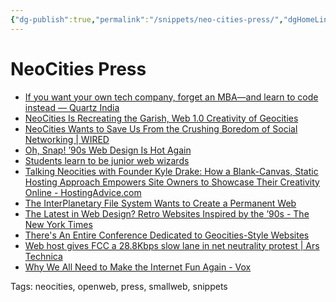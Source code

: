 ```yaml
---
{"dg-publish":true,"permalink":"/snippets/neo-cities-press/","dgHomeLink":true,"dgPassFrontmatter":false}
---
```


# NeoCities Press

- [If you want your own tech company, forget an MBA—and learn to code instead — Quartz India](http://qz.com/338361/if-you-want-your-own-tech-company-forget-an-mba-and-learn-to-code-instead/)
- [NeoCities Is Recreating the Garish, Web 1.0 Creativity of Geocities](http://web.archive.org/web/20161018061118/http://motherboard.vice.com/blog/neocities-is-recreating-the-garish-web-10-creativity-of-geocities)
- [NeoCities Wants to Save Us From the Crushing Boredom of Social Networking | WIRED](http://www.wired.com/2013/07/neocities/)
- [Oh, Snap! ’90s Web Design Is Hot Again](http://www.fastcodesign.com/3037028/why-the-internet-is-time-traveling-back-to-1994)
- [Students learn to be junior web wizards](http://web.archive.org/web/20200803174554/http://www.royalgazette.com/article/20150103/NEWS/150109957)
- [Talking Neocities with Founder Kyle Drake: How a Blank-Canvas, Static Hosting Approach Empowers Site Owners to Showcase Their Creativity Online - HostingAdvice.com](http://www.hostingadvice.com/blog/neocities-empowers-site-owners-to-showcase-their-creativity-online/)
- [The InterPlanetary File System Wants to Create a Permanent Web](http://motherboard.vice.com/read/the-interplanetary-file-system-wants-to-create-a-permanent-web)
- [The Latest in Web Design? Retro Websites Inspired by the ’90s - The New York Times](https://www.nytimes.com/2017/07/17/fashion/90s-web-design.html)
- [There's An Entire Conference Dedicated to Geocities-Style Websites](http://motherboard.vice.com/read/theres-an-entire-conference-dedicated-to-geocities-style-websites)
- [Web host gives FCC a 28.8Kbps slow lane in net neutrality protest | Ars Technica](http://arstechnica.com/tech-policy/2014/05/web-host-gives-fcc-a-28-8kbps-slow-lane-in-net-neutrality-protest/)
- [Why We All Need to Make the Internet Fun Again - Vox](http://recode.net/2015/07/17/why-we-all-need-to-make-the-internet-fun-again/)

Tags:
  neocities, openweb, press, smallweb, snippets